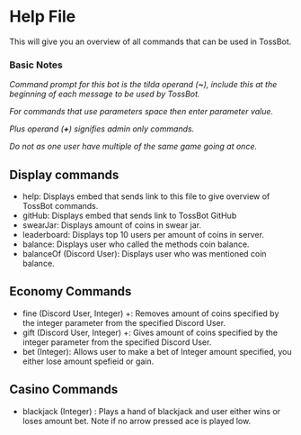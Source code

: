 # Help File
This will give you an overview of all commands that can be used in TossBot.

### Basic Notes
*Command prompt for this bot is the tilda operand (**~**), include this at the beginning of each message to be used by TossBot.*

*For commands that use parameters space then enter parameter value.*

*Plus operand (**+**) signifies admin only commands.*

*Do not as one user have multiple of the same game going at once.*

## Display commands
- help: Displays embed that sends link to this file to give overview of TossBot commands.
- gitHub: Displays embed that sends link to TossBot GitHub
- swearJar: Displays amount of coins in swear jar.
- leaderboard: Displays top 10 users per amount of coins in server.
- balance: Displays user who called the methods coin balance.
- balanceOf (Discord User): Displays user who was mentioned coin balance.

## Economy Commands
- fine (Discord User, Integer) +: Removes amount of coins specified by the integer parameter from the specified Discord User. 
- gift (Discord User, Integer) +: Gives amount of coins specified by the integer parameter from the specified Discord User. 
- bet (Integer): Allows user to make a bet of Integer amount specified, you either lose amount spefieid or gain.

## Casino Commands
- blackjack (Integer) : Plays a hand of blackjack and user either wins or loses amount bet. Note if no arrow pressed ace is played low. 
